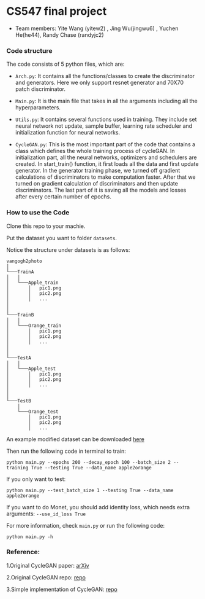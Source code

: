 # CS547 final project

* Team members: Yite Wang (yitew2) , Jing Wu(jingwu6) , Yuchen He(he44), Randy Chase (randyjc2)

### Code structure

The code consists of  5 python files, which are:

* `Arch.py`: It contains all the functions/classes to create the discriminator and generators. Here we only support resnet generator and 70X70 patch discriminator.

* `Main.py`: It is the main file that takes in all the arguments including all the hyperparameters.

* `Utils.py`: It contains several functions used in training. They include set neural network not update, sample buffer, learning rate scheduler and initialization function for neural networks.

* `CycleGAN.py`: This is the most important part of the code that contains a class which defines the whole training process of cycleGAN. In initialization part, all the neural networks, optimizers and schedulers are created. In start_train() function,   it first loads all the data and first update generator. In the generator training phase, we turned off gradient calculations of discriminators to make computation faster. After that we turned on gradient calculation of discriminators and then update discriminators. The last part of it is saving all the models and losses after every certain number of epochs.


### How to use the Code

Clone this repo to your machie.

Put the dataset you want to folder `datasets`.

Notice the structure under datasets is as follows:

```
vangogh2photo
│
└───TrainA
│   │   
│   └───Apple_train
│       │   pic1.png
│       │   pic2.png
│       │   ...
│    
│   
└───TrainB
│   │   
│   └───Orange_train
│       │   pic1.png
│       │   pic2.png
│       │   ...
│    
│   
└───TestA
│   │   
│   └───Apple_test
│       │   pic1.png
│       │   pic2.png
│       │   ...
│    
│   
└───TestB
    │   
    └───Orange_test
        │   pic1.png
        │   pic2.png
        │   ...
```

An example modified dataset can be downloaded [here](https://drive.google.com/open?id=1-t9Q2kMwcPxdUe-v6Gy_Kg3LaP68F27K)

Then run the following code in terminal to train:

`python main.py --epochs 200 --decay_epoch 100 --batch_size 2 --training True --testing True --data_name apple2orange`

If you only want to test:

`python main.py --test_batch_size 1 --testing True --data_name apple2orange`

If you want to do Monet, you should add identity loss, which needs extra arguments: `--use_id_loss True`

For more information, check `main.py` or run the following code:

`python main.py -h`

### Reference:

1.Original CycleGAN paper: [arXiv](https://arxiv.org/abs/1703.10593)

2.Original CycleGAN repo: [repo](https://github.com/junyanz/pytorch-CycleGAN-and-pix2pix)

3.Simple implementation of CycleGAN: [repo](https://github.com/arnab39/cycleGAN-PyTorch)
